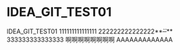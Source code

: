# IDEA_GIT_TEST01
IDEA_GIT_TEST01
111111111111111
222222222222222**~~_``_~~**
333333333333333
啊啊啊啊啊啊啊啊
AAAAAAAAAAAAA